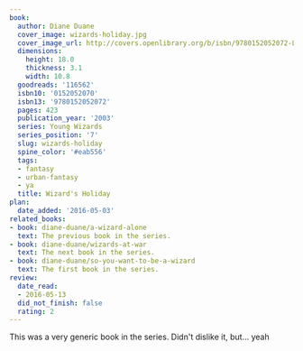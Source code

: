 ```yaml
---
book:
  author: Diane Duane
  cover_image: wizards-holiday.jpg
  cover_image_url: http://covers.openlibrary.org/b/isbn/9780152052072-L.jpg
  dimensions:
    height: 18.0
    thickness: 3.1
    width: 10.8
  goodreads: '116562'
  isbn10: '0152052070'
  isbn13: '9780152052072'
  pages: 423
  publication_year: '2003'
  series: Young Wizards
  series_position: '7'
  slug: wizards-holiday
  spine_color: '#eab556'
  tags:
  - fantasy
  - urban-fantasy
  - ya
  title: Wizard's Holiday
plan:
  date_added: '2016-05-03'
related_books:
- book: diane-duane/a-wizard-alone
  text: The previous book in the series.
- book: diane-duane/wizards-at-war
  text: The next book in the series.
- book: diane-duane/so-you-want-to-be-a-wizard
  text: The first book in the series.
review:
  date_read:
  - 2016-05-13
  did_not_finish: false
  rating: 2
---
```


This was a very generic book in the series. Didn't dislike it, but... yeah
